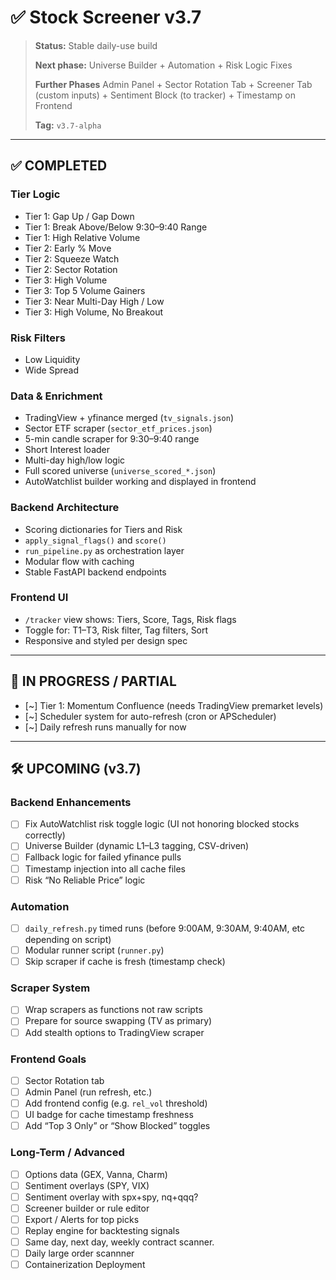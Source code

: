 # ✅ Stock Screener v3.7

> **Status:** Stable daily-use build
> 
> **Next phase:** Universe Builder + Automation + Risk Logic Fixes
> 
> **Further Phases** Admin Panel + Sector Rotation Tab + Screener Tab (custom inputs) + Sentiment Block (to tracker) + Timestamp on Frontend
> 
> **Tag:** `v3.7-alpha`

---

## ✅ COMPLETED

### Tier Logic
- Tier 1: Gap Up / Gap Down  
- Tier 1: Break Above/Below 9:30–9:40 Range  
- Tier 1: High Relative Volume  
- Tier 2: Early % Move  
- Tier 2: Squeeze Watch  
- Tier 2: Sector Rotation  
- Tier 3: High Volume  
- Tier 3: Top 5 Volume Gainers  
- Tier 3: Near Multi-Day High / Low  
- Tier 3: High Volume, No Breakout  

### Risk Filters
- Low Liquidity  
- Wide Spread  

### Data & Enrichment
- TradingView + yfinance merged (`tv_signals.json`)  
- Sector ETF scraper (`sector_etf_prices.json`)  
- 5-min candle scraper for 9:30–9:40 range  
- Short Interest loader  
- Multi-day high/low logic  
- Full scored universe (`universe_scored_*.json`)  
- AutoWatchlist builder working and displayed in frontend  

### Backend Architecture
- Scoring dictionaries for Tiers and Risk  
- `apply_signal_flags()` and `score()`  
- `run_pipeline.py` as orchestration layer  
- Modular flow with caching  
- Stable FastAPI backend endpoints  

### Frontend UI
- `/tracker` view shows: Tiers, Score, Tags, Risk flags  
- Toggle for: T1–T3, Risk filter, Tag filters, Sort  
- Responsive and styled per design spec  

---

## 🔄 IN PROGRESS / PARTIAL

- [~] Tier 1: Momentum Confluence (needs TradingView premarket levels)  
- [~] Scheduler system for auto-refresh (cron or APScheduler)  
- [~] Daily refresh runs manually for now  

---

## 🛠️ UPCOMING (v3.7)

### Backend Enhancements
- [ ] Fix AutoWatchlist risk toggle logic (UI not honoring blocked stocks correctly)  
- [ ] Universe Builder (dynamic L1–L3 tagging, CSV-driven)  
- [ ] Fallback logic for failed yfinance pulls  
- [ ] Timestamp injection into all cache files  
- [ ] Risk “No Reliable Price” logic  

### Automation
- [ ] `daily_refresh.py` timed runs (before 9:00AM, 9:30AM, 9:40AM, etc depending on script)  
- [ ] Modular runner script (`runner.py`)  
- [ ] Skip scraper if cache is fresh (timestamp check)  

### Scraper System
- [ ] Wrap scrapers as functions not raw scripts  
- [ ] Prepare for source swapping (TV as primary)  
- [ ] Add stealth options to TradingView scraper  

### Frontend Goals
- [ ] Sector Rotation tab
- [ ] Admin Panel (run refresh, etc.)
- [ ] Add frontend config (e.g. `rel_vol` threshold)  
- [ ] UI badge for cache timestamp freshness  
- [ ] Add “Top 3 Only” or “Show Blocked” toggles  

### Long-Term / Advanced
- [ ] Options data (GEX, Vanna, Charm)  
- [ ] Sentiment overlays (SPY, VIX)
- [ ] Sentiment overlay with spx+spy, nq+qqq?
- [ ] Screener builder or rule editor  
- [ ] Export / Alerts for top picks  
- [ ] Replay engine for backtesting signals
- [ ] Same day, next day, weekly contract scanner.
- [ ] Daily large order scannner
- [ ] Containerization Deployment
